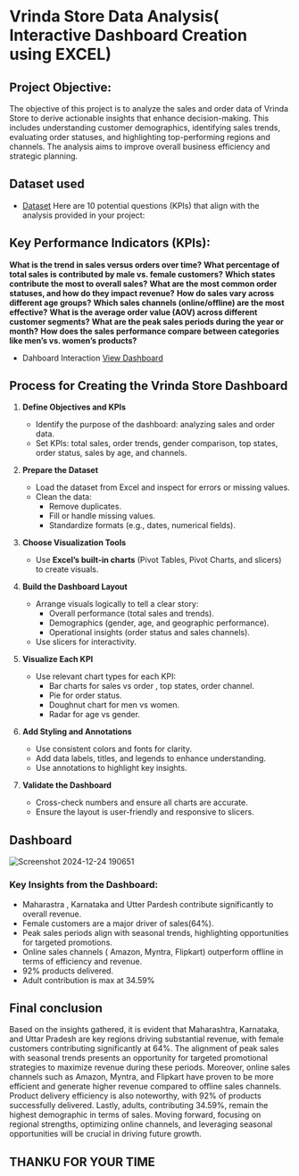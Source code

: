 # Vrinda Store Data Analysis( Interactive Dashboard Creation using EXCEL) 

## Project Objective:

The objective of this project is to analyze the sales and order data of Vrinda Store to derive actionable insights that enhance decision-making. This includes understanding customer demographics, identifying sales trends, evaluating order statuses, and highlighting top-performing regions and channels. The analysis aims to improve overall business efficiency and strategic planning.

## Dataset used
- <a href="https://github.com/Shrutikunwar9/Mart-Sales-Report/blob/main/Vrinda%20Store%20Data%20Analysis.xlsx">Dataset</a>
Here are 10 potential questions (KPIs) that align with the analysis provided in your project:

## Key Performance Indicators (KPIs):


 **What is the trend in sales versus orders over time?**
 **What percentage of total sales is contributed by male vs. female customers?**
 **Which states contribute the most to overall sales?**
 **What are the most common order statuses, and how do they impact revenue?**
 **How do sales vary across different age groups?**
 **Which sales channels (online/offline) are the most effective?**
 **What is the average order value (AOV) across different customer segments?**
 **What are the peak sales periods during the year or month?**
 **How does the sales performance compare between categories like men’s vs. women’s products?**
    
- Dahboard Interaction <a href="https://github.com/Shrutikunwar9/Mart-Sales-Report/blob/main/Screenshot%202024-12-24%20190651.png">View Dashboard</a>

## Process for Creating the Vrinda Store Dashboard

1. **Define Objectives and KPIs**  
   - Identify the purpose of the dashboard: analyzing sales and order data.  
   - Set KPIs: total sales, order trends, gender comparison, top states, order status, sales by age, and channels.

2. **Prepare the Dataset**  
   - Load the dataset from Excel and inspect for errors or missing values.  
   - Clean the data:  
     - Remove duplicates.  
     - Fill or handle missing values.  
     - Standardize formats (e.g., dates, numerical fields).

3. **Choose Visualization Tools**  
   - Use **Excel’s built-in charts** (Pivot Tables, Pivot Charts, and slicers) to create visuals.

4. **Build the Dashboard Layout**  
   - Arrange visuals logically to tell a clear story:  
     - Overall performance (total sales and trends).  
     - Demographics (gender, age, and geographic performance).  
     - Operational insights (order status and sales channels).  
   - Use slicers for interactivity.

5. **Visualize Each KPI**  
   - Use relevant chart types for each KPI:  
     - Bar charts for sales vs order , top states, order channel.  
     - Pie for order status.  
     - Doughnut chart for men vs women.  
     - Radar for age vs gender. 

6. **Add Styling and Annotations**  
   - Use consistent colors and fonts for clarity.  
   - Add data labels, titles, and legends to enhance understanding.  
   - Use annotations to highlight key insights.

7. **Validate the Dashboard**  
   - Cross-check numbers and ensure all charts are accurate.  
   - Ensure the layout is user-friendly and responsive to slicers.

## Dashboard
![Screenshot 2024-12-24 190651](https://github.com/user-attachments/assets/44f09987-0402-4349-99c9-8bc70bab7b2f)

### **Key Insights from the Dashboard:**  
- Maharastra , Karnataka and Utter Pardesh contribute significantly to overall revenue.  
- Female customers are a major driver of sales(64%).  
- Peak sales periods align with seasonal trends, highlighting opportunities for targeted promotions.  
- Online sales channels ( Amazon, Myntra, Flipkart)  outperform offline in terms of efficiency and revenue.  
- 92% products delivered.
- Adult contribution is max at 34.59%

## Final conclusion
Based on the insights gathered, it is evident that Maharashtra, Karnataka, and Uttar Pradesh are key regions driving substantial revenue, with female customers contributing significantly at 64%. The alignment of peak sales with seasonal trends presents an opportunity for targeted promotional strategies to maximize revenue during these periods. Moreover, online sales channels such as Amazon, Myntra, and Flipkart have proven to be more efficient and generate higher revenue compared to offline sales channels. Product delivery efficiency is also noteworthy, with 92% of products successfully delivered. Lastly, adults, contributing 34.59%, remain the highest demographic in terms of sales. Moving forward, focusing on regional strengths, optimizing online channels, and leveraging seasonal opportunities will be crucial in driving future growth.

## THANKU FOR YOUR TIME

